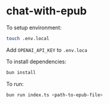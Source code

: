 # chat-with-epub

To setup environment:

```bash
touch .env.local
```

Add `OPENAI_API_KEY` to `.env.loca`

To install dependencies:

```bash
bun install
```

To run:

```bash
bun run index.ts <path-to-epub-file>
```

